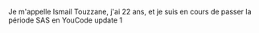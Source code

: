 Je m'appelle Ismail Touzzane, j'ai 22 ans, et je suis en cours de passer la période SAS en YouCode 
update 1 